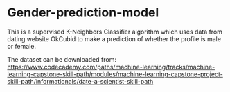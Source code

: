 # Gender-prediction-model
This is a supervised K-Neighbors Classifier algorithm which uses data from dating website OkCubid to make a prediction of whether the profile is male or female. 

The dataset can be downloaded from: 
https://www.codecademy.com/paths/machine-learning/tracks/machine-learning-capstone-skill-path/modules/machine-learning-capstone-project-skill-path/informationals/date-a-scientist-skill-path
